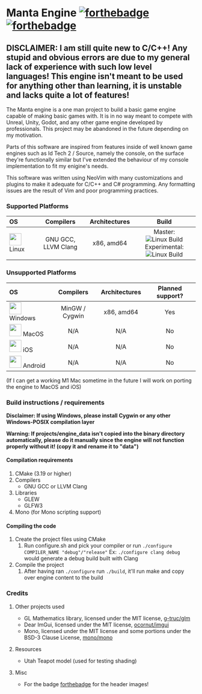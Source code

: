  # Manta Engine [![forthebadge](https://forthebadge.com/images/badges/0-percent-optimized.svg)](https://forthebadge.com) [![forthebadge](https://forthebadge.com/images/badges/built-with-resentment.svg)](https://forthebadge.com)

## DISCLAIMER: I am still quite new to C/C++! Any stupid and obvious errors are due to my general lack of experience with such low level languages! This engine isn't meant to be used for anything other than learning, it is unstable and lacks quite a lot of features!

The Manta engine is a one man project to build a basic game engine capable of making basic games with. It is in no way meant to compete with Unreal, Unity, Godot, and any other game engine developed by professionals. This project may be abandoned in the future depending on my motivation.

Parts of this software are inspired from features inside of well known game engines such as Id Tech 2 / Source, namely the console, on the surface they're functionally similar but I've extended the behaviour of my console implementation to fit my enigine's needs.

This software was written using NeoVim with many customizations and plugins to make it adequate for C/C++ and C# programming. Any formatting issues are the result of Vim and poor programming practices.

<!-- I am aware this table is a mess, just let it be for now, it isn't hurting anyone -->
### Supported Platforms

<!--Html here is necessary and is very messy!-->

| OS            | Compilers     | Architectures  | Build |
| :-----------  |:-------------:| :-----:        | :---: |
| <img src="https://upload.wikimedia.org/wikipedia/commons/thumb/3/35/Tux.svg/1200px-Tux.svg.png" width="32"/> Linux | GNU GCC, LLVM Clang | x86, amd64 | Master: ![Linux Build](https://github.com/zCubed3/Manta/actions/workflows/linuxbuild.yml/badge.svg?branch=master) <br/> Experimental: ![Linux Build](https://github.com/zCubed3/Manta/actions/workflows/linuxbuild.yml/badge.svg?branch=experimental) <br/>|

### Unsupported Platforms

| OS            | Compilers     | Architectures  | Planned support? |
| :-----------  |:-------------:| :-----:        | :---:    |
| <img src="https://upload.wikimedia.org/wikipedia/commons/thumb/5/5f/Windows_logo_-_2012.svg/1200px-Windows_logo_-_2012.svg.png" width="32"/> Windows      | MinGW / Cygwin | x86, amd64 | Yes |
| <img src="https://upload.wikimedia.org/wikipedia/commons/thumb/2/22/MacOS_logo_%282017%29.svg/512px-MacOS_logo_%282017%29.svg.png" width="32"/> MacOS         | N/A           | N/A            | No |
| <img src="https://upload.wikimedia.org/wikipedia/commons/thumb/c/ca/IOS_logo.svg/512px-IOS_logo.svg.png" width="32"/> iOS           | N/A           | N/A            | No | 
| <img src="https://upload.wikimedia.org/wikipedia/commons/thumb/d/d7/Android_robot.svg/511px-Android_robot.svg.png" width="32"/> Android       | N/A           | N/A            | No |  

(If I can get a working M1 Mac sometime in the future I will work on porting the engine to MacOS and iOS)

### Build instructions / requirements

**Disclaimer: If using Windows, please install Cygwin or any other Windows-POSIX compilation layer**

**Warning: If projects/engine_data isn't copied into the binary directory automatically, please do it manually since the engine will not function properly without it! (copy it and rename it to "data")**

#### Compilation requirements

1. CMake (3.19 or higher)
2. Compilers
    * GNU GCC or LLVM Clang
3. Libraries
    * GLEW
    * GLFW3
4. Mono (for Mono scripting support)

#### Compiling the code

1. Create the project files using CMake
    1. Run configure.sh and pick your compiler or run `./configure COMPILER_NAME "debug"/"release"` Ex: `./configure clang debug` would generate a debug build built with Clang
2. Compile the project
    1. After having ran `./configure` run `./build`, it'll run make and copy over engine content to the build

### Credits
1. Other projects used
    * GL Mathematics library, licensed under the MIT license, [g-truc/glm](https://github.com/g-truc/glm)
    * Dear ImGui, licensed under the MIT license, [ocornut/imgui](https://github.com/ocornut/imgui)
    * Mono, licensed under the MIT license and some portions under the BSD-3 Clause License, [mono/mono](https://github.com/mono/mono)

2. Resources
    * Utah Teapot model (used for testing shading)

3. Misc
   * For the badge [forthebadge](forthebadge.com) for the header images!<br/>
